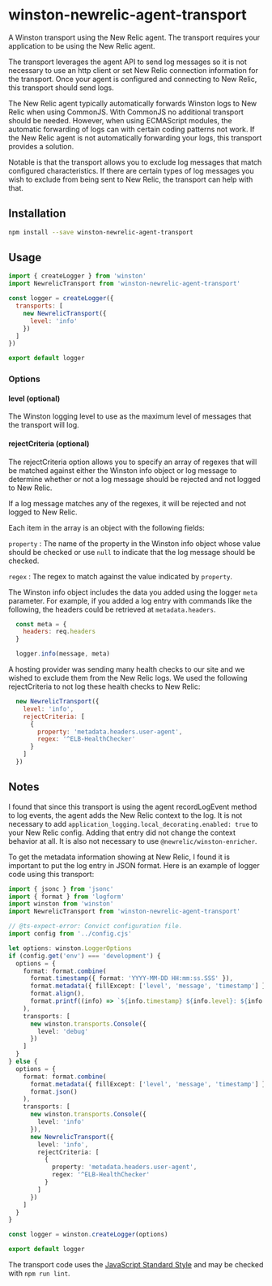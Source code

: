 # winston-newrelic-agent-transport

A Winston transport using the New Relic agent. The transport requires your application to be using the New Relic agent.

The transport leverages the agent API to send log messages so it is not necessary to use an http client or set New Relic connection information for the transport. Once your agent is configured and connecting to New Relic, this transport should send logs.

The New Relic agent typically automatically forwards Winston logs to New Relic when using CommonJS. With CommonJS no additional transport should be needed. However, when using ECMAScript modules, the automatic forwarding of logs can with certain coding patterns not work. If the New Relic agent is not automatically forwarding your logs, this transport provides a solution.

Notable is that the transport allows you to exclude log messages that match configured characteristics. If there are certain types of log messages you wish to exclude from being sent to New Relic, the transport can help with that.

## Installation

```sh
npm install --save winston-newrelic-agent-transport
```

## Usage

```javascript
import { createLogger } from 'winston'
import NewrelicTransport from 'winston-newrelic-agent-transport'

const logger = createLogger({
  transports: [
    new NewrelicTransport({
      level: 'info'
    })
  ]
})

export default logger
```

### Options

#### level (optional)

The Winston logging level to use as the maximum level of messages that the transport will log.

#### rejectCriteria (optional)

The rejectCriteria option allows you to specify an array of regexes that will be matched against either the Winston info object or log message to determine whether or not a log message should be rejected and not logged to New Relic.

If a log message matches any of the regexes, it will be rejected and not logged to New Relic.

Each item in the array is an object with the following fields:

`property`
: The name of the property in the Winston info object whose value should be checked or use `null` to indicate that the log message should be checked.

`regex`
: The regex to match against the value indicated by `property`.

The Winston info object includes the data you added using the logger `meta` parameter. For example, if you added a log entry with commands like the following, the headers could be retrieved at `metadata.headers`.

```javascript
  const meta = {
    headers: req.headers
  }

  logger.info(message, meta)
```

A hosting provider was sending many health checks to our site and we wished to exclude them from the New Relic logs. We used the following rejectCriteria to not log these health checks to New Relic:

```javascript
  new NewrelicTransport({
    level: 'info',
    rejectCriteria: [
      {
        property: 'metadata.headers.user-agent',
        regex: '^ELB-HealthChecker'
      }
    ]
  })
```

## Notes

I found that since this transport is using the agent recordLogEvent method to log events, the agent adds the New Relic context to the log. It is not necessary to add `application_logging.local_decorating.enabled: true` to your New Relic config. Adding that entry did not change the context behavior at all. It is also not necessary to use `@newrelic/winston-enricher`.

To get the metadata information showing at New Relic, I found it is important to put the log entry in JSON format. Here is an example of logger code using this transport:

```typescript
import { jsonc } from 'jsonc'
import { format } from 'logform'
import winston from 'winston'
import NewrelicTransport from 'winston-newrelic-agent-transport'

// @ts-expect-error: Convict configuration file.
import config from '../config.cjs'

let options: winston.LoggerOptions
if (config.get('env') === 'development') {
  options = {
    format: format.combine(
      format.timestamp({ format: 'YYYY-MM-DD HH:mm:ss.SSS' }),
      format.metadata({ fillExcept: ['level', 'message', 'timestamp'] }),
      format.align(),
      format.printf((info) => `${info.timestamp} ${info.level}: ${info.message}${(Object.entries(info.metadata).length > 0) ? ' | ' + jsonc.stringify(info.metadata) : ''}`)
    ),
    transports: [
      new winston.transports.Console({
        level: 'debug'
      })
    ]
  }
} else {
  options = {
    format: format.combine(
      format.metadata({ fillExcept: ['level', 'message', 'timestamp'] }),
      format.json()
    ),
    transports: [
      new winston.transports.Console({
        level: 'info'
      }),
      new NewrelicTransport({
        level: 'info',
        rejectCriteria: [
          {
            property: 'metadata.headers.user-agent',
            regex: '^ELB-HealthChecker'
          }
        ]
      })
    ]
  }
}

const logger = winston.createLogger(options)

export default logger
```

The transport code uses the [JavaScript Standard Style](https://standardjs.com) and may be checked with `npm run lint`.
